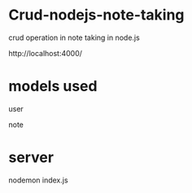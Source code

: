 # Crud-nodejs-note-taking
crud operation in note taking in node.js

http://localhost:4000/

# models used
user

note

# server

nodemon index.js

